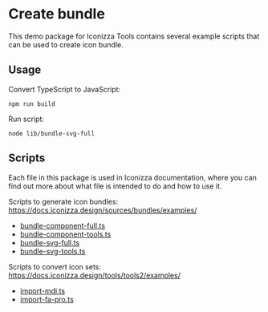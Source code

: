 # Create bundle

This demo package for Iconizza Tools contains several example scripts that can be used to create icon bundle.

## Usage

Convert TypeScript to JavaScript:

```
npm run build
```

Run script:

```
node lib/bundle-svg-full
```

## Scripts

Each file in this package is used in Iconizza documentation, where you can find out more about what file is intended to do and how to use it.

Scripts to generate icon bundles: https://docs.iconizza.design/sources/bundles/examples/

-   [bundle-component-full.ts](https://docs.iconizza.design/sources/bundles/examples/component-full.html)
-   [bundle-component-tools.ts](https://docs.iconizza.design/sources/bundles/examples/component-custom-tools.html)
-   [bundle-svg-full.ts](https://docs.iconizza.design/sources/bundles/examples/svg-framework-full.html)
-   [bundle-svg-tools.ts](https://docs.iconizza.design/sources/bundles/examples/svg-framework-custom-tools.html)

Scripts to convert icon sets: https://docs.iconizza.design/tools/tools2/examples/

-   [import-mdi.ts](https://docs.iconizza.design/tools/tools2/examples/import-mdi.html)
-   [import-fa-pro.ts](https://docs.iconizza.design/tools/tools2/examples/import-fa-pro.html)

